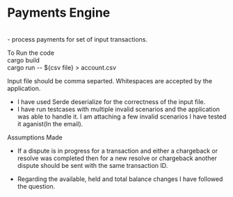 <h1> Payments Engine </h1> <br />
- process payments for set of input transactions. <br />

To Run the code <br />
cargo build <br />
cargo run -- ${csv file} > account.csv <br />


Input file should be comma separted. Whitespaces are accepted by the application. 

- I have used Serde deserialize for the correctness of the input file.
- I have run testcases with multiple invalid scenarios and the application was able to handle it. I am attaching a few invalid scenarios I have tested it aganist(In the email).

Assumptions Made
- If a dispute is in progress for a transaction and either a chargeback or resolve was completed then for a new resolve or chargeback another dispute should be sent with the same transaction ID.

- Regarding the available, held and total balance changes I have followed the question.


